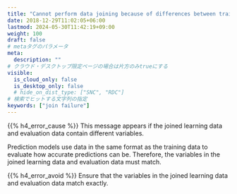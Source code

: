 ```yaml
---
title: "Cannot perform data joining because of differences between training and evaluation data variables."
date: 2018-12-29T11:02:05+06:00
lastmod: 2024-05-30T11:42:19+09:00
weight: 100
draft: false
# metaタグのパラメータ
meta:
  description: ""
# クラウド・デスクトップ限定ページの場合は片方のみtrueにする
visible:
  is_cloud_only: false
  is_desktop_only: false
  # hide_on_dist_type: ["SNC", "RDC"]
# 検索でヒットする文字列の指定
keywords: ["join failure"]
---
```


{{% h4_error_cause %}}
This message appears if the joined learning data and evaluation data contain different variables.

Prediction models use data in the same format as the training data to evaluate how accurate predictions can be.
Therefore, the variables in the joined learning data and evaluation data must match.

{{% h4_error_avoid %}}
Ensure that the variables in the joined learning data and evaluation data match exactly.

